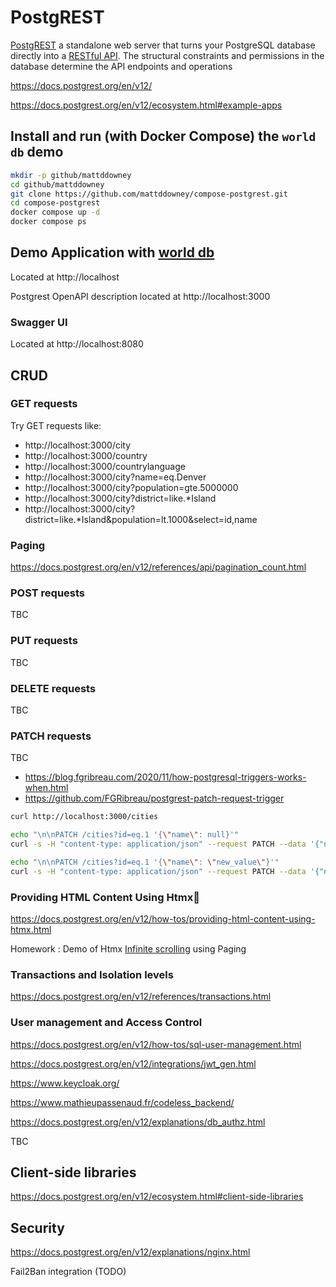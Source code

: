 # PostgREST

[PostgREST](https://docs.postgrest.org) a standalone web server that turns your PostgreSQL database directly into a [RESTful API](https://en.wikipedia.org/wiki/REST). The structural constraints and permissions in the database determine the API endpoints and operations

https://docs.postgrest.org/en/v12/

https://docs.postgrest.org/en/v12/ecosystem.html#example-apps

## Install and run (with Docker Compose) the `world db` demo

```bash
mkdir -p github/mattddowney
cd github/mattddowney
git clone https://github.com/mattddowney/compose-postgrest.git
cd compose-postgrest
docker compose up -d
docker compose ps
```

## Demo Application with [world db](https://www.postgresql.org/ftp/projects/pgFoundry/dbsamples/world/)

Located at http://localhost

Postgrest OpenAPI description located at http://localhost:3000

### Swagger UI

Located at http://localhost:8080

## CRUD

### GET requests

Try GET requests like:

* http://localhost:3000/city
* http://localhost:3000/country
* http://localhost:3000/countrylanguage
* http://localhost:3000/city?name=eq.Denver
* http://localhost:3000/city?population=gte.5000000
* http://localhost:3000/city?district=like.*Island
* http://localhost:3000/city?district=like.*Island&population=lt.1000&select=id,name


### Paging

https://docs.postgrest.org/en/v12/references/api/pagination_count.html


### POST requests

TBC

### PUT requests

TBC

### DELETE requests

TBC

### PATCH requests

TBC

* https://blog.fgribreau.com/2020/11/how-postgresql-triggers-works-when.html
* https://github.com/FGRibreau/postgrest-patch-request-trigger

```bash
curl http://localhost:3000/cities

echo "\n\nPATCH /cities?id=eq.1 '{\"name\": null}'"
curl -s -H "content-type: application/json" --request PATCH --data '{"name": null}' http://localhost:3000/cities?id=eq.1 | jq '.message'

echo "\n\nPATCH /cities?id=eq.1 '{\"name\": \"new_value\"}'"
curl -s -H "content-type: application/json" --request PATCH --data '{"name": "new_value"}' http://localhost:3000/cities?id=eq.1 | jq '.message'
```

### Providing HTML Content Using Htmx

https://docs.postgrest.org/en/v12/how-tos/providing-html-content-using-htmx.html

Homework : Demo of Htmx [Infinite scrolling](https://en.wikipedia.org/wiki/Infinite_scrolling) using Paging


### Transactions and Isolation levels

https://docs.postgrest.org/en/v12/references/transactions.html

### User management and Access Control

https://docs.postgrest.org/en/v12/how-tos/sql-user-management.html

https://docs.postgrest.org/en/v12/integrations/jwt_gen.html

https://www.keycloak.org/

https://www.mathieupassenaud.fr/codeless_backend/

https://docs.postgrest.org/en/v12/explanations/db_authz.html

TBC

## Client-side libraries

https://docs.postgrest.org/en/v12/ecosystem.html#client-side-libraries


## Security

https://docs.postgrest.org/en/v12/explanations/nginx.html


Fail2Ban integration (TODO)